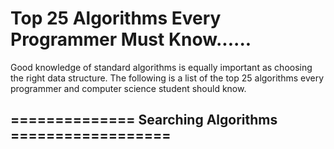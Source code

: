 # Top 25 Algorithms Every Programmer Must Know......

Good knowledge of standard algorithms is equally important as choosing the right data structure.
The following is a list of the top 25 algorithms every programmer and computer science student should know.

## ============== Searching Algorithms ==================
